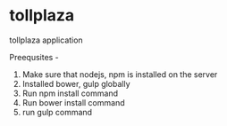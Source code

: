 # tollplaza
tollplaza application

Preequsites -
1) Make sure that nodejs, npm is installed on the server
2) Installed bower, gulp globally
3) Run npm install command
4) Run bower install command
5) run gulp command